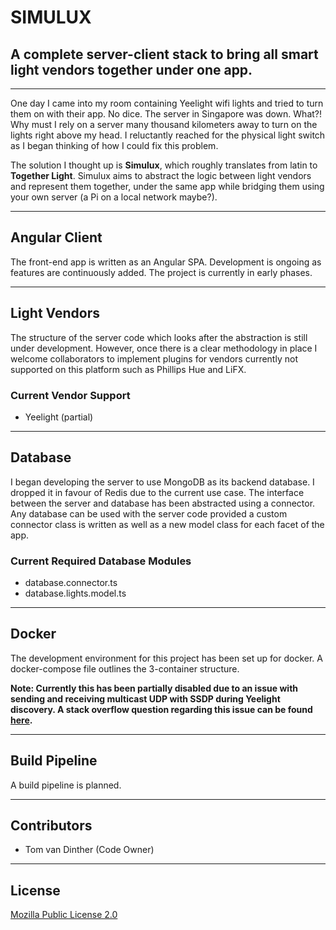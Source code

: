 # SIMULUX

## A complete server-client stack to bring all smart light vendors together under one app.

---

One day I came into my room containing Yeelight wifi lights and tried to turn them on with their app. No dice. The server in Singapore was down. What?! Why must I rely on a server many thousand kilometers away to turn on the lights right above my head. I reluctantly reached for the physical light switch as I began thinking of how I could fix this problem.

The solution I thought up is **Simulux**, which roughly translates from latin to **Together Light**. Simulux aims to abstract the logic between light vendors and represent them together, under the same app while bridging them using your own server (a Pi on a local network maybe?).

---
## Angular Client
The front-end app is written as an Angular SPA. Development is ongoing as features are continuously added. The project is currently in early phases.

---
## Light Vendors
The structure of the server code which looks after the abstraction is still under development. However, once there is a clear methodology in place I welcome collaborators to implement plugins for vendors currently not supported on this platform such as Phillips Hue and LiFX.

### Current Vendor Support
- Yeelight (partial)

---
## Database
I began developing the server to use MongoDB as its backend database. I dropped it in favour of Redis due to the current use case. The interface between the server and database has been abstracted using a connector. Any database can be used with the server code provided a custom connector class is written as well as a new model class for each facet of the app.

### Current Required Database Modules
- database.connector.ts
- database.lights.model.ts

---
## Docker
The development environment for this project has been set up for docker. A docker-compose file outlines the 3-container structure.

**Note: Currently this has been partially disabled due to an issue with sending and receiving multicast UDP with SSDP during Yeelight discovery. A stack overflow question regarding this issue can be found [here](https://stackoverflow.com/questions/63643571/how-can-i-send-and-receive-ssdp-from-a-docker-container).**

---
## Build Pipeline
A build pipeline is planned.

---
## Contributors
 - Tom van Dinther (Code Owner)

---
## License
[Mozilla Public License 2.0](https://choosealicense.com/licenses/mpl-2.0/)